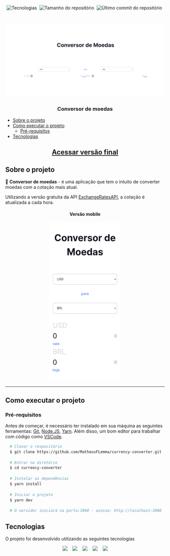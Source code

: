 <p align="center">
  <img alt="Tecnologias" src="https://img.shields.io/static/v1?label=tecnologias&message=5&color=e2e2e2&style=for-the-badge" />&nbsp;
  <img alt="Tamanho do repositório" src="https://img.shields.io/github/repo-size/MatheusFLemma/currency-converter?style=for-the-badge" />&nbsp;
  <img alt="Último commit do repositório" src="https://img.shields.io/github/last-commit/MatheusFLemma/currency-converter?style=for-the-badge" />&nbsp;
</p>

<h1 align="center">
  <img src=".github/desktop.png" width="600" alt="Foto do projeto Conversor de moedas">
</h1>

<h3 align="center">Conversor de moedas</h3>

<!--ts-->

- [Sobre o projeto](#sobre-o-projeto)
- [Como executar o projeto](#como-executar-o-projeto)
  - [Pré-requisitos](#pré-requisitos)
- [Tecnologias](#tecnologias)
<!--te-->

<a href="https://currency-converter-coral.vercel.app/" rel="external" target="_blank"><h2 align="center">Acessar versão final</h2></a>

## Sobre o projeto

💬 **Conversor de moedas** - é uma aplicação que tem o intuito de converter moedas com a cotação mais atual.

Utilizando a versão gratuita da API [ExchangeRatesAPI](https://exchangeratesapi.io/), a cotação é atualizada a cada hora.

<h4 align="center"><strong>Versão mobile</strong></h4>
<p align="center"><img src=".github/mobile.png" height="500" alt="Versão mobile do projeto" /></p>


---

## Como executar o projeto

### Pré-requisitos

Antes de começar, é necessário ter instalado em sua máquina as seguintes ferramentas:
[Git](https://git-scm.com), [Node.JS](https://nodejs.org/en/), [Yarn](https://classic.yarnpkg.com/lang/en/docs/install/#debian-stable).
Além disso, um bom editor para trabalhar com código como [VSCode](https://code.visualstudio.com/).

```bash
  # Clonar o respositório
  $ git clone https://github.com/MatheusFLemma/currency-converter.git

  # Entrar no diretório
  $ cd currency-converter

  # Instalar as dependências
  $ yarn install

  # Iniciar o projeto
  $ yarn dev

  # O servidor iniciará na porta:3000 - acesse: http://localhost:3000
```

## Tecnologias

O projeto foi desenvolvido utilizando as seguintes tecnologias

<p align="center">
<a href="https://www.typescriptlang.org/" rel="external" target="_blank"><img src="https://img.shields.io/badge/TypeScript-262626?style=for-the-badge&logo=TypeScript"/></a>&nbsp;&nbsp;&nbsp;
<a href="https://pt-br.reactjs.org/" rel="external" target="_blank"><img src="https://img.shields.io/badge/ReactJS-282C34?style=for-the-badge&logo=react"/></a>&nbsp;&nbsp;&nbsp;
<a href="https://vitejs.dev/" rel="external" target="_blank"><img src="https://img.shields.io/badge/Vite-efefef?style=for-the-badge&logo=Vite"/></a>&nbsp;&nbsp;&nbsp;
<a href="https://tailwindcss.com/" rel="external" target="_blank"><img src="https://img.shields.io/badge/Tailwind CSS-0B1120?style=for-the-badge&logo=tailwindcss"/></a>&nbsp;&nbsp;&nbsp;
<a href="https://pages.github.com/" rel="external" target="_blank"><img src="https://img.shields.io/badge/Vercel-000?style=for-the-badge&logo=vercel"/></a>
</p>
